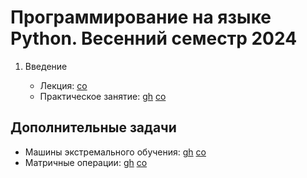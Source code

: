 # Программирование на языке Python. Весенний семестр 2024

1. Введение

    * Лекция:
    [co](https://colab.research.google.com/github/true-grue/kispython/blob/main/lect1.ipynb)
    * Практическое занятие:
    [gh](https://github.com/true-grue/kispython/blob/main/pract1.ipynb)
    [co](https://colab.research.google.com/github/true-grue/kispython/blob/main/pract1.ipynb)

## Дополнительные задачи

* Машины экстремального обучения:
[gh](https://github.com/true-grue/kispython/blob/main/contrib/elm.ipynb)
[co](https://colab.research.google.com/github/true-grue/kispython/blob/main/contrib/elm.ipynb)
* Матричные операции:
[gh](https://github.com/true-grue/kispython/blob/main/contrib/matrices.ipynb)
[co](https://colab.research.google.com/github/true-grue/kispython/blob/main/contrib/matrices.ipynb)
